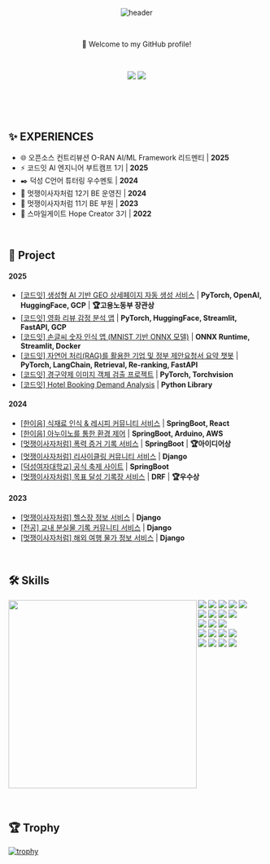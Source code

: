 <div align=center>

![header](https://capsule-render.vercel.app/api?type=wave&color=0:43cea2,100:185a9d&height=300&section=header&text=gyurili&fontSize=60&fontColor=FFFFFF)

<br>

👋 Welcome to my GitHub profile!

<br>

[<img src="https://img.shields.io/badge/Naver Blog-green?style=flat-square&logo=blogger&logoColor=white&link=https://blog.naver.com/it_gombi"/>](https://blog.naver.com/it_gombi)
[<img src="https://img.shields.io/badge/Velog-20C997?style=flat-square&logo=velog&logoColor=white&link=https://velog.io/@gyurili/posts"/>](https://velog.io/@gyurili/posts)
<br><br>
<br><br><br>


</div>

## ✨ EXPERIENCES


- 🌐 오픈소스 컨트리뷰션 O-RAN AI/ML Framework 리드멘티 | **2025**
- ⚡ 코드잇 AI 엔지니어 부트캠프 1기  | **2025**
- ✒️ 덕성 C언어 튜터링 우수멘토  | **2024**
- 🦁 멋쟁이사자처럼 12기 BE 운영진  | **2024**
- 🦁 멋쟁이사자처럼 11기 BE 부원  | **2023**
- 🏫 스마일게이트 Hope Creator 3기  | **2022**

<br>

## 🎯 Project

#### 2025
- <a href="https://github.com/gyurili/2025-GEO-Project">[코드잇] 생성형 AI 기반 GEO 상세페이지 자동 생성 서비스</a> | **PyTorch, OpenAI, HuggingFace, GCP** | **🏆고용노동부 장관상**
- <a href="https://github.com/gyurili/2025-movie-sentiment">[코드잇] 영화 리뷰 감정 분석 앱</a> | **PyTorch, HuggingFace, Streamlit, FastAPI, GCP**
- <a href="https://github.com/gyurili/2025-mnist-canvas">[코드잇] 손글씨 숫자 인식 앱 (MNIST 기반 ONNX 모델)</a> | **ONNX Runtime, Streamlit, Docker**
- <a href="https://github.com/gyurili/2025-RAG-Project">[코드잇] 자연어 처리(RAG)를 활용한 기업 및 정부 제안요청서 요약 챗봇</a> | **PyTorch, LangChain, Retrieval, Re-ranking, FastAPI**
- <a href="https://github.com/gyurili/2025-pill-vision">[코드잇] 경구약제 이미지 객체 검출 프로젝트</a> | **PyTorch, Torchvision**
- <a href="https://github.com/gyurili/2025-hotel-DA">[코드잇] Hotel Booking Demand Analysis</a> | **Python Library**

#### 2024

- <a href="https://github.com/Bamsongee">[한이음] 식재료 인식 & 레시피 커뮤니티 서비스</a> | **SpringBoot, React**
- <a href="https://github.com/gyurili/2024-Edge-BE">[한이음] 아누이노를 통한 환경 제어</a> | **SpringBoot, Arduino, AWS**
- <a href="https://github.com/TeamViewMore">[멋쟁이사자처럼] 폭력 증거 기록 서비스</a> | **SpringBoot** | **🏆아이디어상**
- <a href="https://github.com/gyurili/2024-Herethon-REBORN">[멋쟁이사자처럼] 리사이클링 커뮤니티 서비스</a> | **Django**
- <a href="https://github.com/gyurili/2024-DSFest-BE">[덕성여자대학교] 공식 축제 사이트</a> | **SpringBoot**
- <a href="https://github.com/gyurili/2024-Trendition-SIXPEC">[멋쟁이사자처럼] 목표 달성 기록장 서비스</a> | **DRF** | **🏆우수상**

#### 2023

- <a href="https://github.com/gyurili/2023-Likelion-wealth">[멋쟁이사자처럼] 헬스장 정보 서비스</a> | **Django**
- <a href="https://github.com/gyurili/2023-LostDS">[전공] 교내 분실물 기록 커뮤니티 서비스</a> | **Django**
- <a href="https://github.com/gyurili/2023-Likelion-Savior/tree/backend">[멋쟁이사자처럼] 해외 여행 물가 정보 서비스</a> | **Django**

<br>


## 🛠️ Skills

<img align="left" src="https://github-profile-summary-cards.vercel.app/api/cards/repos-per-language?username=gyurili&theme=default" width="370" />

<div>
  <img src="https://img.shields.io/badge/Python-3766AB?style=flat-square&logo=Python&logoColor=white"/>
  <img src="https://img.shields.io/badge/Java-007396?style=flat-square&logo=openjdk&logoColor=white"/>
  <img src="https://img.shields.io/badge/C-A8B9CC?style=flat-square&logo=c&logoColor=white"/>
  <img src="https://img.shields.io/badge/C++-00599C?style=flat-square&logo=cplusplus&logoColor=white"/>
  <img src="https://img.shields.io/badge/MySQL-4479A1?style=flat-square&logo=mysql&logoColor=white"/>
  <br>
  <img src="https://img.shields.io/badge/HTML-E34F26?style=flat-square&logo=html5&logoColor=white"/>
  <img src="https://img.shields.io/badge/CSS-1572B6?style=flat-square&logo=css3&logoColor=white"/>
  <img src="https://img.shields.io/badge/JavaScript-F7DF1E?style=flat-square&logo=javascript&logoColor=white"/>
  <img src="https://img.shields.io/badge/React-20232A?style=flat-square&logo=react&logoColor=61DAFB"/>
  <br>
  <img src="https://img.shields.io/badge/Django-092E20?style=flat-square&logo=django&logoColor=white"/>
  <img src="https://img.shields.io/badge/DRF-092E20?style=flat-square&logo=django&logoColor=white"/>
  <img src="https://img.shields.io/badge/SpringBoot-6DB33F?style=flat-square&logo=SpringBoot&logoColor=white"/>
  <br>
  <img src="https://img.shields.io/badge/PyTorch-EE4C2C?style=flat-square&logo=pytorch&logoColor=white"/>
  <img src="https://img.shields.io/badge/scikit--learn-F7931E?style=flat-square&logo=scikitlearn&logoColor=white"/>
  <img src="https://img.shields.io/badge/HuggingFace-FFD21F?style=flat-square&logo=huggingface&logoColor=white"/>
  <img src="https://img.shields.io/badge/OpenAI-412991?style=flat-square&logo=openai&logoColor=white"/>
  <br>
  <img src="https://img.shields.io/badge/Github-181717?style=flat-square&logo=github&logoColor=white"/>
  <img src="https://img.shields.io/badge/Git-F05032?style=flat-square&logo=git&logoColor=white"/>
  <img src="https://img.shields.io/badge/Discord-5865F2?style=flat-square&logo=discord&logoColor=white"/>
  <img src="https://img.shields.io/badge/Notion-000000?style=flat-square&logo=notion&logoColor=white"/>
</div>

<br clear="left"/>





<br>
<br>

## 🏆 Trophy 
[![trophy](https://github-profile-trophy.vercel.app/?username=gyurili)](https://github.com/ryo-ma/github-profile-trophy) 

<br>
